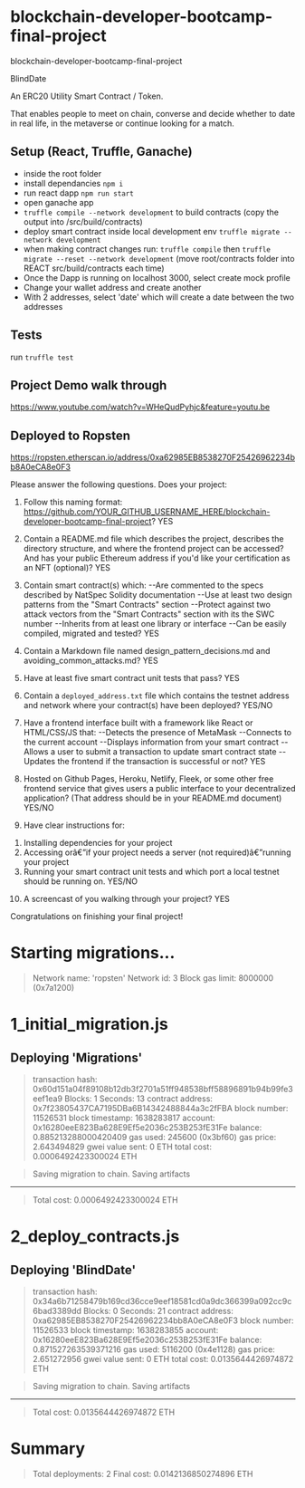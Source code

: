 # blockchain-developer-bootcamp-final-project
blockchain-developer-bootcamp-final-project

BlindDate

An ERC20 Utility Smart Contract / Token. 

That enables people to meet on chain, converse and decide whether to date in real life, in the metaverse or continue looking for a match. 

## Setup (React, Truffle, Ganache)

- inside the root folder
- install dependancies `npm i`
- run react dapp `npm run start`
- open ganache app
- `truffle compile --network development` to build contracts (copy the output into /src/build/contracts)
- deploy smart contract inside local development env `truffle migrate --network development`
- when making contract changes run: `truffle compile` then `truffle migrate --reset --network development` (move root/contracts folder into REACT src/build/contracts each time)
- Once the Dapp is running on localhost 3000, select create mock profile
- Change your wallet address and create another
- With 2 addresses, select 'date' which will create a date between the two addresses

## Tests

run `truffle test`
## Project Demo walk through

https://www.youtube.com/watch?v=WHeQudPyhjc&feature=youtu.be

## Deployed to Ropsten

https://ropsten.etherscan.io/address/0xa62985EB8538270F25426962234bb8A0eCA8e0F3

Please answer the following questions. Does your project:

1. Follow this naming format: https://github.com/YOUR_GITHUB_USERNAME_HERE/blockchain-developer-bootcamp-final-project? YES

2. Contain a README.md file which describes the project, describes the directory structure, and where the frontend project can be accessed? And has your public Ethereum address if you'd like your certification as an NFT (optional)? YES

3. Contain smart contract(s) which:
--Are commented to the specs described by NatSpec Solidity documentation
--Use at least two design patterns from the "Smart Contracts" section
--Protect against two attack vectors from the "Smart Contracts" section with its the SWC number
--Inherits from at least one library or interface
--Can be easily compiled, migrated and tested? YES

4. Contain a Markdown file named design_pattern_decisions.md and avoiding_common_attacks.md? YES

5. Have at least five smart contract unit tests that pass? YES

6. Contain a `deployed_address.txt` file which contains the testnet address and network where your contract(s) have been deployed? YES/NO

7. Have a frontend interface built with a framework like React or HTML/CSS/JS that:
--Detects the presence of MetaMask
--Connects to the current account
--Displays information from your smart contract
--Allows a user to submit a transaction to update smart contract state
--Updates the frontend if the transaction is successful or not? YES

8. Hosted on Github Pages, Heroku, Netlify, Fleek, or some other free frontend service that gives users a public interface to your decentralized application? (That address should be in your README.md document) YES/NO

9. Have clear instructions for: 
1) Installing dependencies for your project 
2) Accessing orâ€”if your project needs a server (not required)â€”running your project
3) Running your smart contract unit tests and which port a local testnet should be running on. YES/NO

10. A screencast of you walking through your project? YES

Congratulations on finishing your final project!

Starting migrations...
======================
> Network name:    'ropsten'
> Network id:      3
> Block gas limit: 8000000 (0x7a1200)

1_initial_migration.js
======================

   Deploying 'Migrations'
   ----------------------
   > transaction hash:    0x60d151a04f89108b12db3f2701a51ff948538bff58896891b94b99fe3eef1ea9
   > Blocks: 1            Seconds: 13
   > contract address:    0x7f23805437CA7195DBa6B14342488844a3c2fFBA
   > block number:        11526531
   > block timestamp:     1638283817
   > account:             0x16280eeE823Ba628E9Ef5e2036c253B253fE31Fe
   > balance:             0.885213288000420409
   > gas used:            245600 (0x3bf60)
   > gas price:           2.643494829 gwei
   > value sent:          0 ETH
   > total cost:          0.0006492423300024 ETH

   > Saving migration to chain.
   > Saving artifacts
   -------------------------------------
   > Total cost:     0.0006492423300024 ETH

2_deploy_contracts.js
=====================

   Deploying 'BlindDate'
   ---------------------
   > transaction hash:    0x34a6b71258479b169cd36cce9eef18581cd0a9dc366399a092cc9c6bad3389dd
   > Blocks: 0            Seconds: 21
   > contract address:    0xa62985EB8538270F25426962234bb8A0eCA8e0F3
   > block number:        11526533
   > block timestamp:     1638283855
   > account:             0x16280eeE823Ba628E9Ef5e2036c253B253fE31Fe
   > balance:             0.871527263539371216
   > gas used:            5116200 (0x4e1128)
   > gas price:           2.651272956 gwei
   > value sent:          0 ETH
   > total cost:          0.0135644426974872 ETH

   > Saving migration to chain.
   > Saving artifacts
   -------------------------------------
   > Total cost:     0.0135644426974872 ETH

Summary
=======
> Total deployments:   2
> Final cost:          0.0142136850274896 ETH

